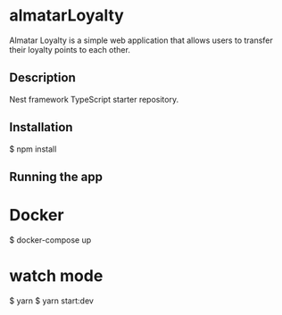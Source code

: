 # almatarLoyalty
Almatar Loyalty is a simple web application that allows users to transfer their loyalty points to each other.

## Description
Nest framework TypeScript starter repository.

## Installation
$ npm install
## Running the app
# Docker
$ docker-compose up

# watch mode
$ yarn
$ yarn start:dev
